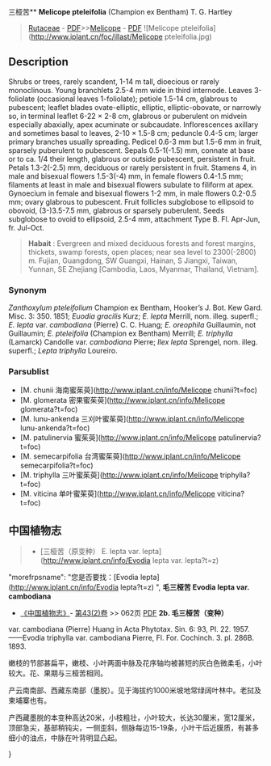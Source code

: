 三桠苦** **Melicope pteleifolia** (Champion ex Bentham) T. G. Hartley

> [Rutaceae](http://www.iplant.cn/info/Rutaceae?t=foc) - [PDF](http://www.iplant.cn/foc/pdf/Rutaceae.pdf)>>[Melicope](http://www.iplant.cn/info/Melicope?t=foc) - [PDF](http://www.iplant.cn/foc/pdf/Melicope.pdf)
![Melicope pteleifolia](http://www.iplant.cn/foc/illast/Melicope pteleifolia.jpg)

## Description

Shrubs or trees, rarely scandent, 1-14 m tall, dioecious or rarely monoclinous. Young branchlets 2.5-4 mm wide in third internode. Leaves 3-foliolate (occasional leaves 1-foliolate); petiole 1.5-14 cm, glabrous to pubescent; leaflet blades ovate-elliptic, elliptic, elliptic-obovate, or narrowly so, in terminal leaflet 6-22 × 2-8 cm, glabrous or puberulent on midvein especially abaxially, apex acuminate or subcaudate. Inflorescences axillary and sometimes basal to leaves, 2-10 × 1.5-8 cm; peduncle 0.4-5 cm; larger primary branches usually spreading. Pedicel 0.6-3 mm but 1.5-6 mm in fruit, sparsely puberulent to pubescent. Sepals 0.5-1(-1.5) mm, connate at base or to ca. 1/4 their length, glabrous or outside pubescent, persistent in fruit. Petals 1.3-2(-2.5) mm, deciduous or rarely persistent in fruit. Stamens 4, in male and bisexual flowers 1.5-3(-4) mm, in female flowers 0.4-1.5 mm; filaments at least in male and bisexual flowers subulate to filiform at apex. Gynoecium in female and bisexual flowers 1-2 mm, in male flowers 0.2-0.5 mm; ovary glabrous to pubescent. Fruit follicles subglobose to ellipsoid to obovoid, (3-)3.5-7.5 mm, glabrous or sparsely puberulent. Seeds subglobose to ovoid to ellipsoid, 2.5-4 mm, attachment Type B. Fl. Apr-Jun, fr. Jul-Oct.


> **Habait** : 
> Evergreen and mixed deciduous forests and forest margins, thickets, swamp forests, open places; near sea level to 2300(-2800) m. Fujian, Guangdong, SW Guangxi, Hainan, S Jiangxi, Taiwan, Yunnan, SE Zhejiang [Cambodia, Laos, Myanmar, Thailand, Vietnam].

### Synonym
*Zanthoxylum pteleifolium* Champion ex Bentham, Hooker’s J. Bot. Kew Gard. Misc. 3: 350. 1851; *Euodia gracilis* Kurz; *E. lepta* Merrill, nom. illeg. superfl.; *E. lepta* var. *cambodiana* (Pierre) C. C. Huang; *E. oreophila* Guillaumin, not Guillaumin; *E. pteleifolia* (Champion ex Bentham) Merrill; *E. triphylla* (Lamarck) Candolle var. *cambodiana* Pierre; *Ilex lepta* Sprengel, nom. illeg. superfl.; *Lepta triphylla* Loureiro.

### Parsublist

* [M.  chunii  海南蜜茱萸](http://www.iplant.cn/info/Melicope chunii?t=foc)
* [M.  glomerata  密果蜜茱萸](http://www.iplant.cn/info/Melicope glomerata?t=foc)
* [M.  lunu-ankenda  三刈叶蜜茱萸](http://www.iplant.cn/info/Melicope lunu-ankenda?t=foc)
* [M.  patulinervia  蜜茱萸](http://www.iplant.cn/info/Melicope patulinervia?t=foc)
* [M.  semecarpifolia  台湾蜜茱萸](http://www.iplant.cn/info/Melicope semecarpifolia?t=foc)
* [M.  triphylla  三叶蜜茱萸](http://www.iplant.cn/info/Melicope triphylla?t=foc)
* [M.  viticina  单叶蜜茱萸](http://www.iplant.cn/info/Melicope viticina?t=foc)

## 中国植物志

> * [三桠苦（原变种）  E.  lepta var. lepta](http://www.iplant.cn/info/Evodia lepta var. lepta?t=z)

  "morefrpsname": "您是否要找：<span class='spantxt'>[Evodia lepta](http://www.iplant.cn/info/Evodia lepta?t=z) ",
**毛三桠苦 Evodia lepta var. cambodiana**

* [《中国植物志》](http://www.iplant.cn/frps)- [第43(2)卷](http://www.iplant.cn/frps/vol/43(2)) >> 062页 [PDF](http://www.iplant.cn/frps/pdf/43(2)/062.PDF)
**2b. 毛三桠苦（变种）**

var. cambodiana (Pierre) Huang in Acta Phytotax. Sin. 6: 93, Pl. 22. 1957.——Evodia triphylla var. cambodiana Pierre, Fl. For. Cochinch. 3. pl. 286B. 1893.

嫩枝的节部甚扁平，嫩枝、小叶两面中脉及花序轴均被甚短的灰白色微柔毛，小叶较大。花、果期与三桠苦相同。

产云南南部、西藏东南部（墨脱）。见于海拔约1000米坡地常绿阔叶林中。老挝及柬埔寨也有。

产西藏墨脱的本变种高达20米，小枝粗壮，小叶较大，长达30厘米，宽12厘米，顶部急尖，基部稍钝尖，一侧歪斜，侧脉每边15-19条，小叶干后近膜质，有甚多细小的油点，中脉在叶背明显凸起。

}